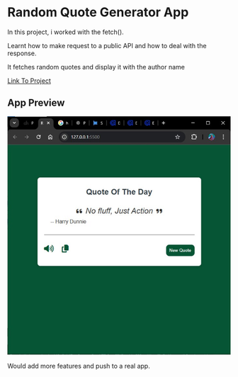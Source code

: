 # Random Quote Generator App

In this project, i worked with the fetch().

Learnt how to make request to a public API and how to deal with the response.

It fetches random quotes and display it with the author name

[Link To Project]()

## App Preview

![](<Annotation 2025-06-13 213952.jpg>)

Would add more features and push to a real app.
